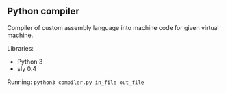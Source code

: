 ## Python compiler

Compiler of custom assembly language into machine code for given virtual machine.

Libraries:
* Python 3
* sly 0.4

Running:
`python3 compiler.py in_file out_file`
